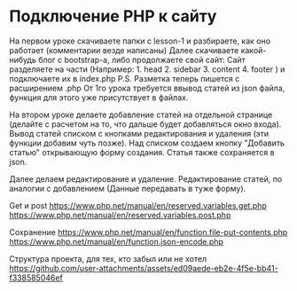 # Подключение PHP к сайту
На первом уроке скачиваете папки с lesson-1 и разбираете, как оно работает (комментарии везде написаны)
Далее скачиваете какой-нибудь блог с bootstrap-а, либо продолжаете свой сайт:
  Сайт разделяете на части (Например: 1. head
                                      2. sidebar
                                      3. content
                                      4. footer )
  и подключаете их в index.php
P.S. Разметка теперь пишется с расширением .php
От 1го урока требуется ввывод статей из json файла, функция для этого уже присутствует в файлах.

На втором уроке делаете добавление статей на отдельной странице (делайте с расчетом на то, что дальше будет добавляться окно входа).
Вывод статей списком с кнопками редактирования и удаления (эти функции добавим чуть позже). Над списком создаем кнопку "Добавить статью" открывающую форму создания. Статья также сохраняется в json.

Далее делаем редактирование и удаление. Редактирование статей, по аналогии с добавлением (Данные передавать в туже форму).

Get и post
https://www.php.net/manual/en/reserved.variables.get.php
https://www.php.net/manual/en/reserved.variables.post.php

Сохранение
https://www.php.net/manual/en/function.file-put-contents.php
https://www.php.net/manual/en/function.json-encode.php

Структура проекта, для тех, кто забыл или не хотел
https://github.com/user-attachments/assets/ed09aede-eb2e-4f5e-bb41-f338585046ef

